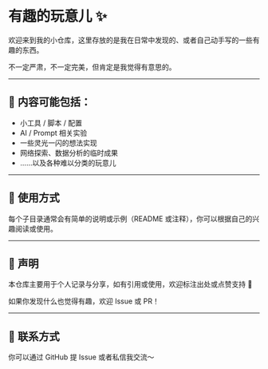 # 有趣的玩意儿 ✨

欢迎来到我的小仓库，这里存放的是我在日常中发现的、或者自己动手写的一些有趣的东西。

不一定严肃，不一定完美，但肯定是我觉得有意思的。

---

## 🧩 内容可能包括：

- 小工具 / 脚本 / 配置
- AI / Prompt 相关实验
- 一些灵光一闪的想法实现
- 网络探索、数据分析的临时成果
- ……以及各种难以分类的玩意儿

---

## 🚀 使用方式

每个子目录通常会有简单的说明或示例（README 或注释），你可以根据自己的兴趣阅读或使用。

---

## 📌 声明

本仓库主要用于个人记录与分享，如有引用或使用，欢迎标注出处或点赞支持 🙌

如果你发现什么也觉得有趣，欢迎 Issue 或 PR！

---

## 🤝 联系方式

你可以通过 GitHub 提 Issue 或者私信我交流～  
